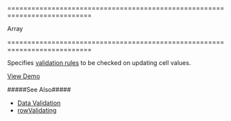 <!--**
/*-------------------------------------------
    Auto-generated file. Do not modify.
-------------------------------------------

**-->
===========================================================================
<!--type-->Array<RequiredRule, NumericRule, RangeRule, StringLengthRule, CustomRule, CompareRule, PatternRule, EmailRule><!--/type-->
===========================================================================

<!--shortDescription-->
Specifies [validation rules](/Documentation/ApiReference/UI_Widgets/dxValidator/Validation_Rules/) to be checked on updating cell values.
<!--/shortDescription-->

<!--fullDescription-->
<a href="https://js.devexpress.com/Demos/WidgetsGallery/Demo/Data_Grid/DataValidation/jQuery/Light/" class="button orange small fix-width-155" target="_blank">View Demo</a>

#####See Also#####
- [Data Validation](/Documentation/Guide/Widgets/DataGrid/Editing/#Data_Validation)
- [rowValidating]({basewidgetpath}/Events/#rowValidating)
<!--/fullDescription-->